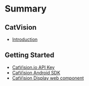 # Summary

## CatVision

* [Introduction](/README.md)

## Getting Started

* [CatVision.io API Key](CatVision.io.md)
* [CatVision Android SDK](/CatVisionAndroidSDK.md)
* [CatVision Display web component](/CatVisionDisplay.md)

